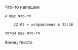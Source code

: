 Что-то напишем 

    и еще что-то

        22:07 + исправления в 22:16
    
    потом еще что-то
    
Конец текста 
